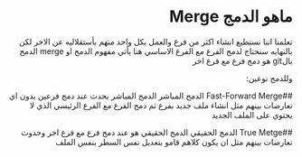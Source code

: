 ﻿<div dir = rtl >

# ماهو الدمج Merge

تعلمنا اننا نستطيع انشاء اكثر من فرع والعمل بكل واحد منهم بأستقلاليه عن الاخر لكن بالنهايه سنحتاج لدمج الفرع مع الفرع الاساسي هنا يأتي مفهوم الدمج او merge الدمج بالgit هو دمج فرع مع فرع اخر

وللدمج نوعين:

##Fast-Forward Merge الدمج المباشر
الدمج المباشر يحدث عند دمج فرعين بدون اي تعارضات بينهم مثل انشاء ملف جديد بفرع ثم دمج الفرع مع الفرع الرئيسي الذي لا يحتوي على الملف الجديد 
 

##True Metge الدمج الحقيقي
الدمج الحقيقي هو عند دمج فرع مع فرع اخر وحدوث تعارضات بينهم مثل ان يكون كلاهم قامو بتعديل نفس السطر بنفس الملف

</dir>
